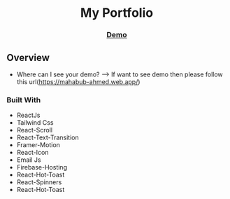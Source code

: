 <h1 align="center">My Portfolio</h1>


<div align="center">
  <h3>
    <a href="https://assignment-12-1c977.web.app/">
      Demo
    </a>
  </h3>
</div>

## Overview

- Where can I see your demo?
  --> If want to see demo then please follow this url(https://mahabub-ahmed.web.app/)


### Built With

- ReactJs
- Tailwind Css
- React-Scroll
- React-Text-Transition
- Framer-Motion
- React-Icon
- Email Js
- Firebase-Hosting
- React-Hot-Toast
- React-Spinners
- React-Hot-Toast